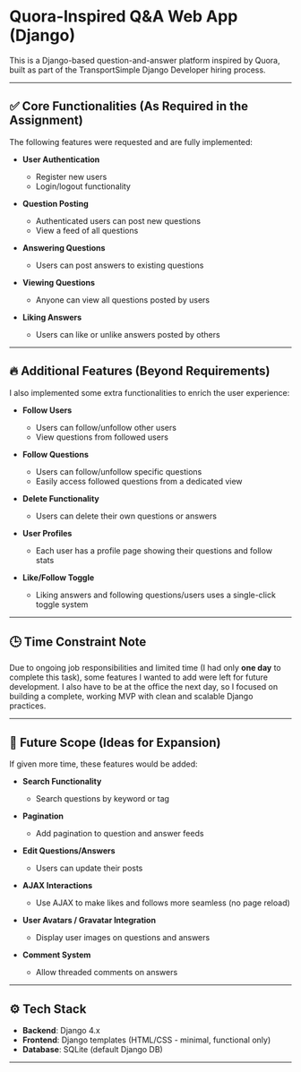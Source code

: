# Quora-Inspired Q&A Web App (Django)

This is a Django-based question-and-answer platform inspired by Quora, built as part of the TransportSimple Django Developer hiring process.

---

## ✅ Core Functionalities (As Required in the Assignment)

The following features were requested and are fully implemented:

- **User Authentication**
  - Register new users
  - Login/logout functionality

- **Question Posting**
  - Authenticated users can post new questions
  - View a feed of all questions

- **Answering Questions**
  - Users can post answers to existing questions

- **Viewing Questions**
  - Anyone can view all questions posted by users

- **Liking Answers**
  - Users can like or unlike answers posted by others

---

## 🔥 Additional Features (Beyond Requirements)

I also implemented some extra functionalities to enrich the user experience:

- **Follow Users**
  - Users can follow/unfollow other users
  - View questions from followed users

- **Follow Questions**
  - Users can follow/unfollow specific questions
  - Easily access followed questions from a dedicated view

- **Delete Functionality**
  - Users can delete their own questions or answers

- **User Profiles**
  - Each user has a profile page showing their questions and follow stats

- **Like/Follow Toggle**
  - Liking answers and following questions/users uses a single-click toggle system

---

## 🕒 Time Constraint Note

Due to ongoing job responsibilities and limited time (I had only **one day** to complete this task), some features I wanted to add were left for future development. I also have to be at the office the next day, so I focused on building a complete, working MVP with clean and scalable Django practices.

---

## 🌱 Future Scope (Ideas for Expansion)

If given more time, these features would be added:

- **Search Functionality**
  - Search questions by keyword or tag

- **Pagination**
  - Add pagination to question and answer feeds

- **Edit Questions/Answers**
  - Users can update their posts

- **AJAX Interactions**
  - Use AJAX to make likes and follows more seamless (no page reload)

- **User Avatars / Gravatar Integration**
  - Display user images on questions and answers

- **Comment System**
  - Allow threaded comments on answers

---

## ⚙️ Tech Stack

- **Backend**: Django 4.x
- **Frontend**: Django templates (HTML/CSS - minimal, functional only)
- **Database**: SQLite (default Django DB)

---
